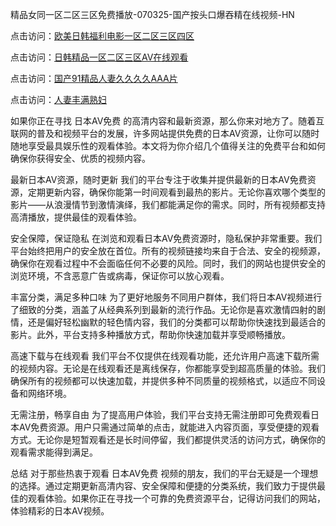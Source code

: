 
精品女同一区二区三区免费播放-070325-国产按头口爆吞精在线视频-HN


点击访问：<a href="https://bered.pages.dev/">欧美日韩福利电影一区二区三区四区</a>

点击访问：<a href="https://rtj-3zo.pages.dev/">日韩精品一区二区三区AV在线观看</a>

点击访问：<a href="https://vassv.pages.dev/">国产91精品人妻久久久久AAA片</a>

点击访问：<a href="https://https://vassv.pages.dev/">人妻丰满熟妇</a>


如果你正在寻找 日本AV免费 的高清内容和最新资源，那么你来对地方了。随着互联网的普及和视频平台的发展，许多网站提供免费的日本AV资源，让你可以随时随地享受最具娱乐性的观看体验。本文将为你介绍几个值得关注的免费平台和如何确保你获得安全、优质的视频内容。

最新日本AV资源，随时更新
我们的平台专注于收集并提供最新的日本AV免费资源，定期更新内容，确保你能第一时间观看到最热的影片。无论你喜欢哪个类型的影片——从浪漫情节到激情演绎，我们都能满足你的需求。同时，所有视频都支持高清播放，提供最佳的观看体验。

安全保障，保证隐私
在浏览和观看日本AV免费资源时，隐私保护非常重要。我们平台始终把用户的安全放在首位。所有的视频链接均来自于合法、安全的视频源，确保你在观看过程中不会面临任何不必要的风险。同时，我们的网站也提供安全的浏览环境，不含恶意广告或病毒，保证你可以放心观看。

丰富分类，满足多种口味
为了更好地服务不同用户群体，我们将日本AV视频进行了细致的分类，涵盖了从经典系列到最新的流行作品。无论你是喜欢激情四射的剧情，还是偏好轻松幽默的轻色情内容，我们的分类都可以帮助你快速找到最适合的影片。此外，平台支持多种播放方式，帮助你快速加载并享受顺畅播放。

高速下载与在线观看
我们平台不仅提供在线观看功能，还允许用户高速下载所需的视频内容。无论是在线观看还是离线保存，你都能享受到超高质量的体验。我们确保所有的视频都可以快速加载，并提供多种不同质量的视频格式，以适应不同设备和网络环境。

无需注册，畅享自由
为了提高用户体验，我们平台支持无需注册即可免费观看日本AV免费资源。用户只需通过简单的点击，就能进入内容页面，享受便捷的观看方式。无论你是短暂观看还是长时间停留，我们都提供灵活的访问方式，确保你的观看需求能得到满足。

总结
对于那些热衷于观看 日本AV免费 视频的朋友，我们的平台无疑是一个理想的选择。通过定期更新高清内容、安全保障和便捷的分类系统，我们致力于提供最佳的观看体验。如果你正在寻找一个可靠的免费资源平台，记得访问我们的网站，体验精彩的日本AV视频。

<span style="display:none;">[Canonical link] ( https://github.com/cuc20250703/cuc2 ）</span>
